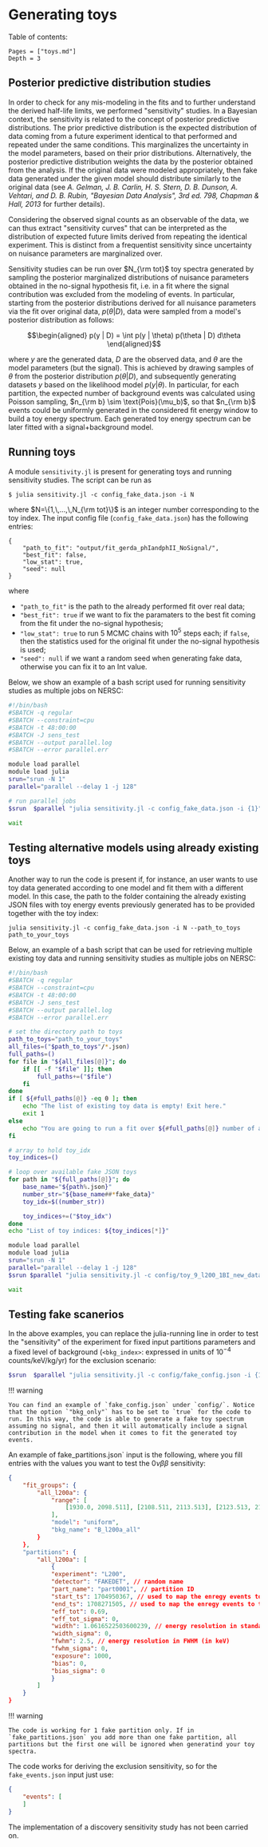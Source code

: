 # Generating toys

Table of contents:

```@contents
Pages = ["toys.md"]
Depth = 3
```

## Posterior predictive distribution studies

In order to check for any mis-modeling in the fits and to further understand the derived half-life limits, we performed "sensitivity" studies. 
In a Bayesian context, the sensitivity is related to the concept of posterior predictive distributions.
The prior predictive distribution is the expected distribution of data coming from a future experiment identical to that performed and repeated under the same conditions.
This marginalizes the uncertainty in the model parameters, based on their prior distributions. 
Alternatively, the posterior predictive distribution weights the data by the posterior obtained from the analysis.
If the original data were modeled appropriately, then fake data generated under the given model should distribute similarly to the original data (see _A. Gelman, J. B. Carlin, H. S. Stern, D. B. Dunson, A. Vehtari, and D. B. Rubin, "Bayesian Data Analysis", 3rd ed. 798, Chapman & Hall, 2013_ for further details).

Considering the observed signal counts as an observable of the data, we can thus extract "sensitivity curves" that can be interpreted as the distribution of expected future limits derived from repeating the identical experiment.
This is distinct from a frequentist sensitivity since uncertainty on nuisance parameters are marginalized over.

Sensitivity studies can be run over $N_{\rm tot}$ toy spectra generated by sampling the posterior marginalized distributions of nuisance parameters obtained in the no-signal hypothesis fit, i.e. in a fit where the signal contribution was excluded from the modeling of events. 
In particular, starting from the posterior distributions derived for all nuisance parameters via the fit over original data, $p(\theta | D)$, data were sampled from a model's posterior distribution as follows:

```math
\begin{aligned}
    p(y | D) = \int p(y | \theta) p(\theta | D) d\theta
\end{aligned}
```

where $y$ are the generated data, $D$ are the observed data, and $\theta$ are the model parameters (but the signal). 
This is achieved by drawing samples of $\theta$ from the posterior distribution $p(\theta | D)$, and subsequently generating datasets $y$ based on the likelihood model $p(y | \theta)$. 
In particular, for each partition, the expected number of background events was calculated using Poisson sampling, $n_{\rm b} \sim \text{Pois}(\mu_b)$, so that $n_{\rm b}$ events could be uniformly generated in the considered fit energy window to build a toy energy spectrum.
Each generated toy energy spectrum can be later fitted with a signal+background model.

## Running toys

A module `sensitivity.jl` is present for generating toys and running sensitivity studies. The script can be run as

```
$ julia sensitivity.jl -c config_fake_data.json -i N
```

where $N=\{1,\,...,\,N_{\rm tot}\}$ is an integer number corresponding to the toy index.
The input config file (`config_fake_data.json`) has the following entries:

```
{
    "path_to_fit": "output/fit_gerda_phIandphII_NoSignal/",
    "best_fit": false,
    "low_stat": true,
    "seed": null
}

```

where
- `"path_to_fit"` is the path to the already performed fit over real data;
- `"best_fit": true` if we want to fix the paramaters to the best fit coming from the fit under the no-signal hypothesis;
- `"low_stat": true` to run 5 MCMC chains with $10^5$ steps each; if `false`, then the statistics used for the original fit under the no-signal hypothesis is used;
- `"seed": null` if we want a random seed when generating fake data, otherwise you can fix it to an Int value.

Below, we show an example of a bash script used for running sensitivity studies as multiple jobs on NERSC:

```bash
#!/bin/bash                                                                                                                                                 
#SBATCH -q regular                                                                                                                                       
#SBATCH --constraint=cpu                                                                                                                                    
#SBATCH -t 48:00:00
#SBATCH -J sens_test                                                                                                                                         
#SBATCH --output parallel.log                                                     
#SBATCH --error parallel.err  

module load parallel
module load julia
srun="srun -N 1"
parallel="parallel --delay 1 -j 128"

# run parallel jobs
$srun  $parallel "julia sensitivity.jl -c config_fake_data.json -i {1}" ::: {1..10000} &

wait
```


## Testing alternative models using already existing toys 
Another way to run the code is present if, for instance, an user wants to use toy data generated according to one model and fit them with a different model.
In this case, the path to the folder containing the already existing JSON files with toy energy events previously generated has to be provided together with the toy index:

```
julia sensitivity.jl -c config_fake_data.json -i N --path_to_toys path_to_your_toys
```

Below, an example of a bash script that can be used for retrieving multiple existing toy data and running sensitivity studies as multiple jobs on NERSC:

```bash
#!/bin/bash                                                                                                                                                 
#SBATCH -q regular                                                                                                                                       
#SBATCH --constraint=cpu                                                                                                                                    
#SBATCH -t 48:00:00
#SBATCH -J sens_test                                                                                                                                         
#SBATCH --output parallel.log                                                     
#SBATCH --error parallel.err             

# set the directory path to toys
path_to_toys="path_to_your_toys"
all_files=("$path_to_toys"/*.json)
full_paths=()
for file in "${all_files[@]}"; do
    if [[ -f "$file" ]]; then 
        full_paths+=("$file")
    fi
done
if [ ${#full_paths[@]} -eq 0 ]; then
    echo "The list of existing toy data is empty! Exit here."
    exit 1
else
    echo "You are going to run a fit over ${#full_paths[@]} number of already existing toys stored under $path_to_toys"
fi

# array to hold toy_idx
toy_indices=()

# loop over available fake JSON toys
for path in "${full_paths[@]}"; do
    base_name="${path%.json}"
    number_str="${base_name##*fake_data}"  
    toy_idx=$((number_str))  

    toy_indices+=("$toy_idx") 
done
echo "List of toy indices: ${toy_indices[*]}"

module load parallel
module load julia
srun="srun -N 1"
parallel="parallel --delay 1 -j 128"
$srun $parallel "julia sensitivity.jl -c config/toy_9_l200_1BI_new_data_same_bkg_noS.json -i {1}" ::: "${toy_indices[@]}"

wait
```



## Testing fake scanerios
In the above examples, you can replace the julia-running line in order to test the "sensitivity" of the experiment for fixed input partitions parameters and a fixed level of background (`<bkg_index>`: expressed in units of $10^{-4}$ counts/keV/kg/yr) for the exclusion scenario:

```bash
$srun  $parallel "julia sensitivity.jl -c config/fake_config.json -i {1} -f true -b <bkg_idex>" ::: {1..10000} 
```

!!! warning

    You can find an example of `fake_config.json` under `config/`. Notice that the option `"bkg_only"` has to be set to `true` for the code to run. In this way, the code is able to generate a fake toy spectrum assuming no signal, and then it will automatically include a signal contribution in the model when it comes to fit the generated toy events.

An example of fake_partitions.json` input is the following, where you fill entries with the values you want to test the $0\nu\beta\beta$ sensitivity:

```json
{
    "fit_groups": {
        "all_l200a": {
            "range": [
                [1930.0, 2098.511], [2108.511, 2113.513], [2123.513, 2190.0}
            ],
            "model": "uniform",
            "bkg_name": "B_l200a_all"
        }
    },
    "partitions": {
        "all_l200a": [
            {
            "experiment": "L200",
            "detector": "FAKEDET", // random name
            "part_name": "part0001", // partition ID
            "start_ts": 1704950367, // used to map the enregy events to the correct partition ID
            "end_ts": 1708271505, // used to map the enregy events to the correct partition ID
            "eff_tot": 0.69,
            "eff_tot_sigma": 0, 
            "width": 1.0616522503600239, // energy resolution in standard deviation (in keV)
            "width_sigma": 0,
            "fwhm": 2.5, // energy resolution in FWHM (in keV)
            "fwhm_sigma": 0,
            "exposure": 1000,
            "bias": 0, 
            "bias_sigma": 0
            }
        ]
    }
}
```

!!! warning

    The code is working for 1 fake partition only. If in `fake_partitions.json` you add more than one fake partition, all partitions but the first one will be ignored when generatind your toy spectra.


The code works for deriving the exclusion sensitivity, so for the `fake_events.json` input just use:
```json
{
    "events": [
    ]
}
```

The implementation of a discovery sensitivity study has not been carried on.